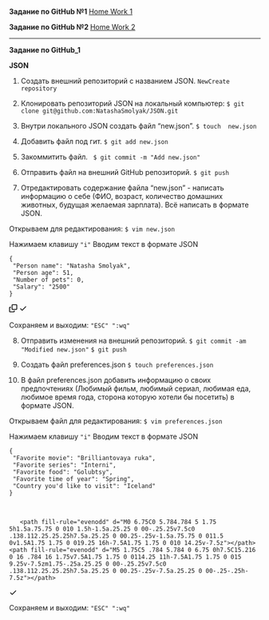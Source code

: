<b>Задание по GitHub  №1 </b> <a href="https://github.com/NatashaSmolyak/GitHub/blob/main/GIT_HUB_HW_1.txt">Home Work 1</a> <p>
<b>Задание по GitHub  №2 </b> <a href="https://github.com/NatashaSmolyak/GitHub/blob/main/GIT_HUB_HW_2_Branches.txt">Home Work 2 </a>
<hr>
<p dir="auto"><strong>Задание по GitHub_1</strong></p>
<p dir="auto"><strong>JSON</strong></p>
<ol start="1" dir="auto">
<li>
<p dir="auto"> Создать внешний репозиторий c названием JSON. <code>New</code><code>Create repository</code>
</li>
</ol>
<ol start="2" dir="auto">
<li>
 <p dir="auto"> Клонировать репозиторий JSON на локальный компьютер: <code>$ git clone git@github.com:NatashaSmolyak/JSON.git</code></p>
</li>
</ol>
<ol start="3" dir="auto">
<li>
<p dir="auto">Внутри локального JSON создать файл “new.json”.     <code>$ touch  new.json</code></p>
</li>
<li>
<p dir="auto">Добавить файл под гит.          <code>$ git add new.json</code></p>
</li>
<li>
<p dir="auto">Закоммитить файл.               <code> $ git commit -m "Add new.json"</code></p>
</li>
<li>
<p dir="auto">Отправить файл на внешний GitHub репозиторий.  <code>$ git push</code></p>
</li>
<li>
<p dir="auto">Отредактировать содержание файла “new.json” - написать информацию о себе (ФИО, возраст, количество домашних животных, будущая желаемая зарплата). Всё написать в формате JSON.</p>
</li>
</ol>
<p dir="auto">Открываем для редактирования: <code>$ vim new.json</code></p>
<p dir="auto">Нажимаем клавишу <code>"i"</code> Вводим текст в формате JSON</p>
<div class="snippet-clipboard-content notranslate position-relative overflow-auto"><pre class="notranslate"><code>{
 "Person name": "Natasha Smolyak",
 "Person age": 51,
 "Number of pets": 0,
 "Salary": "2500"
}
</code></pre><div class="zeroclipboard-container position-absolute right-0 top-0">
    <clipboard-copy aria-label="Copy" class="ClipboardButton btn js-clipboard-copy m-2 p-0 tooltipped-no-delay" data-copy-feedback="Copied!" data-tooltip-direction="w" value="{
 &quot;Person name&quot;: &quot;Natasha Smolyak&quot;,
 &quot;Person age&quot;: 51,
 &quot;Number of pets&quot;: &quot;0&quot;,
 &quot;Salary&quot;: &quot;2500&quot;
}" tabindex="0" role="button">
      <svg aria-hidden="true" height="16" viewBox="0 0 16 16" version="1.1" width="16" data-view-component="true" class="octicon octicon-copy js-clipboard-copy-icon m-2">
    <path fill-rule="evenodd" d="M0 6.75C0 5.784.784 5 1.75 5h1.5a.75.75 0 010 1.5h-1.5a.25.25 0 00-.25.25v7.5c0 .138.112.25.25.25h7.5a.25.25 0 00.25-.25v-1.5a.75.75 0 011.5 0v1.5A1.75 1.75 0 019.25 16h-7.5A1.75 1.75 0 010 14.25v-7.5z"></path><path fill-rule="evenodd" d="M5 1.75C5 .784 5.784 0 6.75 0h7.5C15.216 0 16 .784 16 1.75v7.5A1.75 1.75 0 0114.25 11h-7.5A1.75 1.75 0 015 9.25v-7.5zm1.75-.25a.25.25 0 00-.25.25v7.5c0 .138.112.25.25.25h7.5a.25.25 0 00.25-.25v-7.5a.25.25 0 00-.25-.25h-7.5z"></path>
</svg>
      <svg aria-hidden="true" height="16" viewBox="0 0 16 16" version="1.1" width="16" data-view-component="true" class="octicon octicon-check js-clipboard-check-icon color-fg-success d-none m-2">
    <path fill-rule="evenodd" d="M13.78 4.22a.75.75 0 010 1.06l-7.25 7.25a.75.75 0 01-1.06 0L2.22 9.28a.75.75 0 011.06-1.06L6 10.94l6.72-6.72a.75.75 0 011.06 0z"></path>
</svg>
    </clipboard-copy>
  </div></div>
<p dir="auto">Cохраняем и выходим: <code>"ESC" ":wq"</code></p>
<ol start="8" dir="auto">
<li>
<p dir="auto">Отправить изменения на внешний репозиторий.  <code>$ git commit -am "Modified new.json"</code>
<code>$ git push</code></p>
</li>
<li>
<p dir="auto">Создать файл preferences.json    <code>$ touch preferences.json</code></p>
</li>
<li>
<p dir="auto">В файл preferences.json добавить информацию о своих предпочтениях (Любимый фильм, любимый сериал, любимая еда, любимое время года, сторона которую хотели бы посетить) в формате JSON.</p>
</li>
</ol>
<p dir="auto">Открываем файл для редактирования: <code>$ vim preferences.json</code></p>
<p dir="auto">Нажимаем клавишу <code>"i"</code> Вводим текст в формате JSON</p>
<div class="snippet-clipboard-content notranslate position-relative overflow-auto"><pre class="notranslate"><code>{
 "Favorite movie": "Brilliantovaya ruka",
 "Favorite series": "Interni",
 "Favorite food": "Golubtsy",
 "Favorite time of year": "Spring",
 "Country you'd like to visit": "Iceland"
}
</code></pre><div class="zeroclipboard-container position-absolute right-0 top-0">
    <clipboard-copy aria-label="Copy" class="ClipboardButton btn js-clipboard-copy m-2 p-0 tooltipped-no-delay" data-copy-feedback="Copied!" data-tooltip-direction="w" value="{
 &quot;Favorite movie&quot;: &quot;Brilliantovaya ruka&quot;,
 &quot;Favorite series&quot;: &quot;Interni&quot;,
 &quot;favorite food&quot;: &quot;Golubtsy&quot;,
 &quot;favorite time of year&quot;: &quot;Spring&quot;,
 &quot;country you'd like to visit&quot;: &quot;Iceland&quot;
}" tabindex="0" role="button">
      <svg aria-hidden="true" height="16" viewBox="0 0 16 16" version="1.1" width="16" data-view-component="true" class="octicon octicon-copy js-clipboard-copy-icon m-2">
   
       <path fill-rule="evenodd" d="M0 6.75C0 5.784.784 5 1.75 5h1.5a.75.75 0 010 1.5h-1.5a.25.25 0 00-.25.25v7.5c0 .138.112.25.25.25h7.5a.25.25 0 00.25-.25v-1.5a.75.75 0 011.5 0v1.5A1.75 1.75 0 019.25 16h-7.5A1.75 1.75 0 010 14.25v-7.5z"></path><path fill-rule="evenodd" d="M5 1.75C5 .784 5.784 0 6.75 0h7.5C15.216 0 16 .784 16 1.75v7.5A1.75 1.75 0 0114.25 11h-7.5A1.75 1.75 0 015 9.25v-7.5zm1.75-.25a.25.25 0 00-.25.25v7.5c0 .138.112.25.25.25h7.5a.25.25 0 00.25-.25v-7.5a.25.25 0 00-.25-.25h-7.5z"></path>
</svg>
      <svg aria-hidden="true" height="16" viewBox="0 0 16 16" version="1.1" width="16" data-view-component="true" class="octicon octicon-check js-clipboard-check-icon color-fg-success d-none m-2">
    <path fill-rule="evenodd" d="M13.78 4.22a.75.75 0 010 1.06l-7.25 7.25a.75.75 0 01-1.06 0L2.22 9.28a.75.75 0 011.06-1.06L6 10.94l6.72-6.72a.75.75 0 011.06 0z"></path>
</svg>
    </clipboard-copy>
  </div></div>
<p dir="auto">Cохраняем и выходим: <code>"ESC" ":wq"</code></p>
